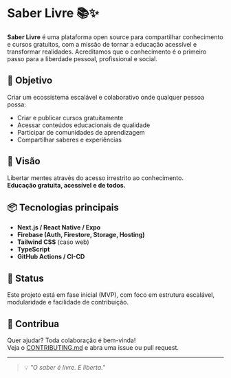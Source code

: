 # Saber Livre 📚✨

**Saber Livre** é uma plataforma open source para compartilhar conhecimento e cursos gratuitos, com a missão de tornar a educação acessível e transformar realidades. Acreditamos que o conhecimento é o primeiro passo para a liberdade pessoal, profissional e social.

## 🚀 Objetivo

Criar um ecossistema escalável e colaborativo onde qualquer pessoa possa:

- Criar e publicar cursos gratuitamente
- Acessar conteúdos educacionais de qualidade
- Participar de comunidades de aprendizagem
- Compartilhar saberes e experiências

## 🧠 Visão

Libertar mentes através do acesso irrestrito ao conhecimento.  
**Educação gratuita, acessível e de todos.**

## 📦 Tecnologias principais

- **Next.js / React Native / Expo**  
- **Firebase (Auth, Firestore, Storage, Hosting)**  
- **Tailwind CSS** (caso web)  
- **TypeScript**  
- **GitHub Actions / CI-CD**

## 🌱 Status

Este projeto está em fase inicial (MVP), com foco em estrutura escalável, modularidade e facilidade de contribuição.

## 🤝 Contribua

Quer ajudar? Toda colaboração é bem-vinda!  
Veja o [CONTRIBUTING.md](./CONTRIBUTING.md) e abra uma issue ou pull request.

---

> 💡 *"O saber é livre. E liberta."*
